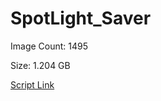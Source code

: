# SpotLight_Saver

Image Count: 1495

Size: 1.204 GB

[Script Link](https://github.com/liuyal/Archive/blob/master/Python/Utilities/Miscellaneous/spotlight_saver.py)